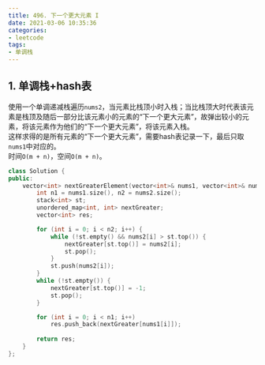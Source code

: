 ```yaml
---
title: 496. 下一个更大元素 I
date: 2021-03-06 10:35:36
categories: 
- leetcode
tags: 
- 单调栈
---
```

## 1. 单调栈+hash表
使用一个单调递减栈遍历`nums2`，当元素比栈顶小时入栈；当比栈顶大时代表该元素是栈顶及随后一部分比该元素小的元素的“下一个更大元素”，故弹出较小的元素，将该元素作为他们的“下一个更大元素”，将该元素入栈。  
这样求得的是所有元素的“下一个更大元素”，需要hash表记录一下，最后只取`nums1`中对应的。  
时间`O(m + n)`，空间`O(m + n)`。  
```cpp
class Solution {
public:
    vector<int> nextGreaterElement(vector<int>& nums1, vector<int>& nums2) {
        int n1 = nums1.size(), n2 = nums2.size();
        stack<int> st;
        unordered_map<int, int> nextGreater;
        vector<int> res;

        for (int i = 0; i < n2; i++) {
            while (!st.empty() && nums2[i] > st.top()) {
                nextGreater[st.top()] = nums2[i];
                st.pop();
            }
            st.push(nums2[i]);
        }
        while (!st.empty()) {
            nextGreater[st.top()] = -1;
            st.pop();
        }

        for (int i = 0; i < n1; i++)
            res.push_back(nextGreater[nums1[i]]);
        
        return res;
    }
};
```